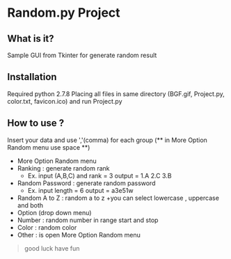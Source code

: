 Random.py Project
=========

What is it?
---------
Sample GUI from Tkinter for generate random result

Installation
---------
Required python 2.7.8
Placing all files in same directory (BGF.gif, Project.py, color.txt, favicon.ico)
and run Project.py

How to use ?
---------
Insert your data and use ','(comma) for each group
  (** in More Option Random menu use space **)

+ More Option Random menu
 + Ranking : generate random rank
   + Ex. input (A,B,C) and rank = 3  output =  1.A 2.C 3.B
 + Random Password : generate random password
   + Ex. input length = 6 output = a3e51w
 + Random A to Z : random a to z
   +you can select lowercase , uppercase and both
+ Option (drop down menu)
 + Number : random number in range start and stop
 + Color : random color
 + Other : is open More Option Random menu
 
> good luck have fun
